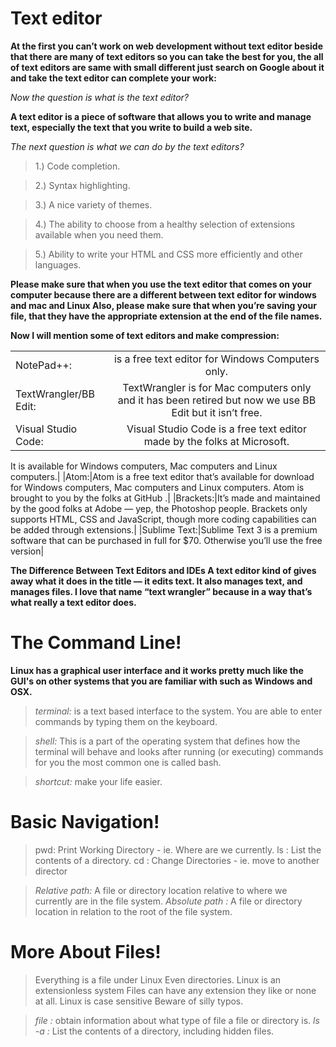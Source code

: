 # Text editor
**At the first you can’t work on web development without text editor beside that there are many of text editors so you can take the best for you, the all of text editors are same with small different just search on Google about it and take the text editor can complete your work:**

_Now the question is what is the text editor?_

**A text editor is a piece of software that allows you to write and manage text, especially the text that you write to build a web site.**

*The next question is what we can do by the text editors?*

>1.) Code completion.
 
 >2.) Syntax highlighting.

>3.) A nice variety of themes.

>4.) The ability to choose from a healthy selection of extensions available when you need them.

>5.) Ability to write your HTML and CSS more efficiently and other languages.

**Please make sure that when you use the text editor that comes on your computer because there are a different between text editor for windows and mac and Linux Also, please make sure that when you’re saving your file, that they have the appropriate extension at the end of the file names.**

**Now I will mention some of text editors and make compression:**

|        |          |
| ------------- |:-------------:|
|NotePad++:  |is a free text editor for Windows Computers only.|
|TextWrangler/BB Edit:|TextWrangler is for Mac computers only and it has been retired but now we use BB Edit but it isn’t free.|
|Visual Studio Code:|Visual Studio Code is a free text editor made by the folks at Microsoft.
It is available for Windows computers, Mac computers and Linux
computers.|
|Atom:|Atom is a free text editor that’s available for download for Windows
computers, Mac computers and Linux computers. Atom is brought to
you by the folks at GitHub .|
|Brackets:|It’s made
and maintained by the good folks at Adobe — yep, the Photoshop
people. Brackets only supports HTML, CSS and JavaScript, though
more coding capabilities can be added through extensions.|
|Sublime Text:|Sublime Text 3 is a premium software that can be purchased in full
for $70. Otherwise you’ll use the free version|

**The Difference Between Text Editors and IDEs A text editor kind of gives away what it does in the title — it edits text. It also manages text, and manages files. I love that name “text wrangler” because in a way that’s what really a text editor does.**

# The Command Line!

**Linux has a graphical user interface and it works pretty much like the GUI's on other systems that you are familiar with such as Windows and OSX.**

 >_terminal:_ is a text based interface to the system. You are able to enter commands by typing them on the keyboard.

 >_shell:_ This is a part of the operating system that defines how the terminal will behave and looks after running (or executing) commands for you the most common one is called bash.

 >_shortcut:_ make your life easier.

 # Basic Navigation!

 >pwd: Print Working Directory - ie. Where are we currently.
ls : List the contents of a directory.
cd : Change Directories - ie. move to another director

>_Relative path:_ A file or directory location relative to where we currently are in the file system.
_Absolute path :_ A file or directory location in relation to the root of the file system.


# More About Files!

>Everything is a file under Linux Even directories.
>Linux is an extensionless system Files can have any extension they like or none at all.
>Linux is case sensitive Beware of silly typos.

>_file :_ obtain information about what type of file a file or directory is.
>_ls -a :_ List the contents of a directory, including hidden files.

